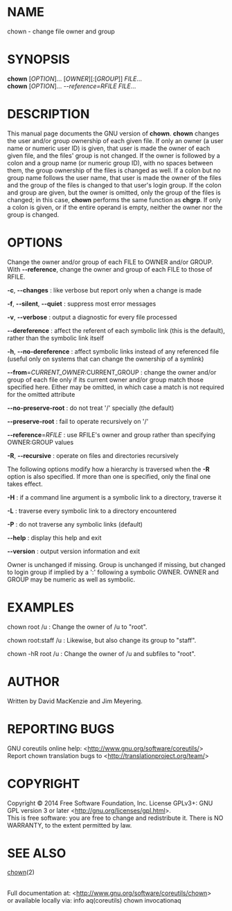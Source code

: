 NAME
====

chown - change file owner and group

SYNOPSIS
========

**chown** [*OPTION*]... [*OWNER*][*:*[*GROUP*]] *FILE*...\
 **chown** [*OPTION*]... *--reference=RFILE FILE*...

DESCRIPTION
===========

This manual page documents the GNU version of **chown**. **chown** changes the user and/or group ownership of each given file. If only an owner (a user name or numeric user ID) is given, that user is made the owner of each given file, and the files' group is not changed. If the owner is followed by a colon and a group name (or numeric group ID), with no spaces between them, the group ownership of the files is changed as well. If a colon but no group name follows the user name, that user is made the owner of the files and the group of the files is changed to that user's login group. If the colon and group are given, but the owner is omitted, only the group of the files is changed; in this case, **chown** performs the same function as **chgrp**. If only a colon is given, or if the entire operand is empty, neither the owner nor the group is changed.

OPTIONS
=======

Change the owner and/or group of each FILE to OWNER and/or GROUP. With **--reference**, change the owner and group of each FILE to those of RFILE.

**-c**, **--changes**
:   like verbose but report only when a change is made

**-f**, **--silent**, **--quiet**
:   suppress most error messages

**-v**, **--verbose**
:   output a diagnostic for every file processed

**--dereference**
:   affect the referent of each symbolic link (this is the default), rather than the symbolic link itself

**-h**, **--no-dereference**
:   affect symbolic links instead of any referenced file (useful only on systems that can change the ownership of a symlink)

**--from**=*CURRENT\_OWNER*:CURRENT\_GROUP
:   change the owner and/or group of each file only if its current owner and/or group match those specified here. Either may be omitted, in which case a match is not required for the omitted attribute

**--no-preserve-root**
:   do not treat '/' specially (the default)

**--preserve-root**
:   fail to operate recursively on '/'

**--reference**=*RFILE*
:   use RFILE's owner and group rather than specifying OWNER:GROUP values

**-R**, **--recursive**
:   operate on files and directories recursively

The following options modify how a hierarchy is traversed when the **-R** option is also specified. If more than one is specified, only the final one takes effect.

**-H**
:   if a command line argument is a symbolic link to a directory, traverse it

**-L**
:   traverse every symbolic link to a directory encountered

**-P**
:   do not traverse any symbolic links (default)

**--help**
:   display this help and exit

**--version**
:   output version information and exit

Owner is unchanged if missing. Group is unchanged if missing, but changed to login group if implied by a ':' following a symbolic OWNER. OWNER and GROUP may be numeric as well as symbolic.

EXAMPLES
========

chown root /u
:   Change the owner of /u to "root".

chown root:staff /u
:   Likewise, but also change its group to "staff".

chown -hR root /u
:   Change the owner of /u and subfiles to "root".

AUTHOR
======

Written by David MacKenzie and Jim Meyering.

REPORTING BUGS
==============

GNU coreutils online help: \<<http://www.gnu.org/software/coreutils/>\>\
 Report chown translation bugs to \<<http://translationproject.org/team/>\>

COPYRIGHT
=========

Copyright © 2014 Free Software Foundation, Inc. License GPLv3+: GNU GPL version 3 or later \<<http://gnu.org/licenses/gpl.html>\>.\
 This is free software: you are free to change and redistribute it. There is NO WARRANTY, to the extent permitted by law.

SEE ALSO
========

[chown](http://localhost/cgi-bin/man/man2html?2+chown)(2)

\
 Full documentation at: \<<http://www.gnu.org/software/coreutils/chown>\>\
 or available locally via: info aq(coreutils) chown invocationaq
